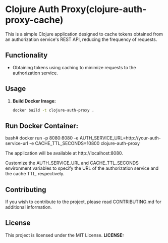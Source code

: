 # Clojure Auth Proxy(clojure-auth-proxy-cache)

This is a simple Clojure application designed to cache tokens obtained from an authorization service's REST API, reducing the frequency of requests.

## Functionality

- Obtaining tokens using caching to minimize requests to the authorization service.

## Usage

1. **Build Docker Image:**

   ```bash
   docker build -t clojure-auth-proxy .

## Run Docker Container:

bash# docker run -p 8080:8080 -e AUTH_SERVICE_URL=http://your-auth-service-url -e CACHE_TTL_SECONDS=10800 clojure-auth-proxy

The application will be available at http://localhost:8080.

Customize the AUTH_SERVICE_URL and CACHE_TTL_SECONDS environment variables to specify the URL of the authorization service and the cache TTL, respectively.

## Contributing

If you wish to contribute to the project, please read CONTRIBUTING.md for additional information.

## License

This project is licensed under the MIT License.
**LICENSE:** 


